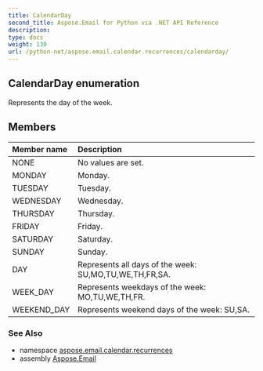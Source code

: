```yaml
---
title: CalendarDay
second_title: Aspose.Email for Python via .NET API Reference
description: 
type: docs
weight: 130
url: /python-net/aspose.email.calendar.recurrences/calendarday/
---
```


## CalendarDay enumeration

Represents the day of the week.

## Members
| Member name | Description |
| :- | :- |
|NONE|No values are set.|
|MONDAY|Monday.|
|TUESDAY|Tuesday.|
|WEDNESDAY|Wednesday.|
|THURSDAY|Thursday.|
|FRIDAY|Friday.|
|SATURDAY|Saturday.|
|SUNDAY|Sunday.|
|DAY|Represents all days of the week: SU,MO,TU,WE,TH,FR,SA.|
|WEEK_DAY|Represents weekdays of the week: MO,TU,WE,TH,FR.|
|WEEKEND_DAY|Represents weekend days of the week: SU,SA.|

### See Also

* namespace [aspose.email.calendar.recurrences](/email/python-net/aspose.email.calendar.recurrences/)
* assembly [Aspose.Email](/email/python-net/)

